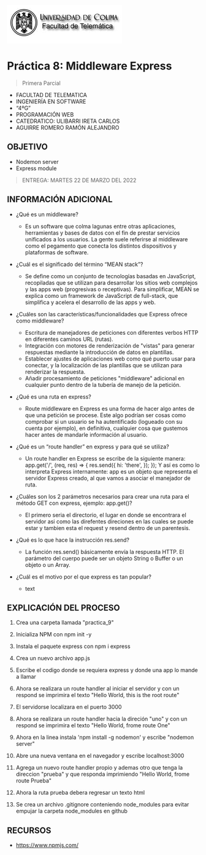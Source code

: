![Logo](img/ucol-logo.jpg)

# Práctica 8: Middleware Express

> Primera Parcial

- FACULTAD DE TELEMATICA
- INGENIERÍA EN SOFTWARE
- “4ºG”
- PROGRAMACIÓN WEB
- CATEDRATICO: ULIBARRI IRETA CARLOS
- AGUIRRE ROMERO RAMÓN ALEJANDRO

## OBJETIVO

- Nodemon server
- Express module

> ENTREGA: MARTES 22 DE MARZO DEL 2022

## INFORMACIÓN ADICIONAL

- ¿Qué es un middleware?

  - Es un software que colma lagunas entre otras aplicaciones, herramientas y bases de datos con el fin de prestar servicios unificados a los usuarios. La gente suele referirse al middleware como el pegamento que conecta los distintos dispositivos y plataformas de software.

- ¿Cuál es el significado del término “MEAN stack”?

  - Se define como un conjunto de tecnologías basadas en JavaScript, recopiladas que se utilizan para desarrollar los sitios web complejos y las apps web (progresivas o receptivas). Para simplificar, MEAN se explica como un framework de JavaScript de full-stack, que simplifica y acelera el desarrollo de las apps y web.

- ¿Cuáles son las características/funcionalidades que Express ofrece como middleware?

  - Escritura de manejadores de peticiones con diferentes verbos HTTP en diferentes caminos URL (rutas).
  - Integración con motores de renderización de "vistas" para generar respuestas mediante la introducción de datos en plantillas.
  - Establecer ajustes de aplicaciones web como qué puerto usar para conectar, y la localización de las plantillas que se utilizan para renderizar la respuesta.
  - Añadir procesamiento de peticiones "middleware" adicional en cualquier punto dentro de la tubería de manejo de la petición.

- ¿Qué es una ruta en express?

  - Route middleware en Express es una forma de hacer algo antes de que una petición se procese. Este algo podrían ser cosas como comprobar si un usuario se ha autentificado (logueado con su cuenta por ejemplo), en definitiva, cualquier cosa que gustemos hacer antes de mandarle información al usuario.

- ¿Qué es un “route handler” en express y para qué se utiliza?

  - Un route handler en Express se escribe de la siguiente manera: app.get('/', (req, res) => { res.send({ hi: 'there', }); }); Y así es como lo interpreta Express internamente: app es un objeto que representa el servidor Express creado, al que vamos a asociar el manejador de ruta.

- ¿Cuáles son los 2 parámetros necesarios para crear una ruta para el método GET con express, ejemplo: app.get()?

  - El primero seria el directorio, el lugar en donde se encontrara el servidor asi como las direfentes direciones en las cuales se puede estar y tambien esta el request y resend dentro de un parentesis.

- ¿Qué es lo que hace la instrucción res.send?

  - La función res.send() básicamente envía la respuesta HTTP. El parámetro del cuerpo puede ser un objeto String o Buffer o un objeto o un Array.

- ¿Cuál es el motivo por el que express es tan popular?

  - text

## EXPLICACIÓN DEL PROCESO

1. Crea una carpeta llamada "practica_9"

2. Inicializa NPM con npm init -y

3. Instala el paquete express con npm i express

4. Crea un nuevo archivo app.js

5. Escribe el codigo donde se requiera express y donde una app lo mande a llamar

6. Ahora se realizara un route handler al iniciar el servidor y con un respond se imprimira el texto "Hello World, this is the root route"

7. El servidorse localizara en el puerto 3000

8. Ahora se realizara un route handler hacia la direción "uno" y con un respond se imprimira el texto "Hello World, frome route One"

9. Ahora en la linea instala 'npm install -g nodemon' y escribe "nodemon server"

10. Abre una nueva ventana en el navegador y escribe localhost:3000

11. Agrega un nuevo route handler propio y ademas otro que tenga la direccion "prueba" y que responda imprimiendo "Hello World, frome route Prueba"

12. Ahora la ruta prueba debera regresar un texto html

13. Se crea un archivo .gitignore conteniendo node_modules para evitar empujar la carpeta node_modules en github

## RECURSOS

- https://www.npmjs.com/
